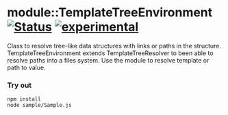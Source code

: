 
# module::TemplateTreeEnvironment [![Status](https://github.com/Wandalen/wTemplateTreeEnvironment/workflows/Publish/badge.svg)](https://github.com/Wandalen/wTemplateTreeEnvironment/actions?query=workflow%3APublish) [![experimental](https://img.shields.io/badge/stability-experimental-orange.svg)](https://github.com/emersion/stability-badges#experimental)

Class to resolve tree-like data structures with links  or paths in the structure. TemplateTreeEnvironment extends TemplateTreeResolver to been able to resolve paths into a files system. Use the module to resolve template or path to value.

### Try out
```
npm install
node sample/Sample.js
```





































































